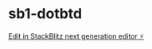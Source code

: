 # sb1-dotbtd

[Edit in StackBlitz next generation editor ⚡️](https://stackblitz.com/~/github.com/knileshh/sb1-dotbtd)